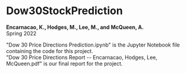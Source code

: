 # Dow30StockPrediction <br />
__Encarnacao, K., Hodges, M., Lee, M., and McQueen, A.__ <br />
Spring 2022 <br />


"Dow 30 Price Directions Prediction.ipynb" is the Jupyter Notebook file containing the code for this project. <br />
"Dow 30 Price Directions Report -- Encarnacao, Hodges, Lee, McQueen.pdf" is our final report for the project.
